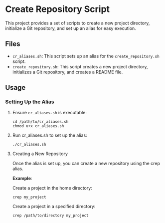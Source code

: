 # Create Repository Script

This project provides a set of scripts to create a new project directory, initialize a Git repository, and set up an alias for easy execution.

## Files

- `cr_aliases.sh`: This script sets up an alias for the `create_repository.sh` script.
- `create_repository.sh`: This script creates a new project directory, initializes a Git repository, and creates a README file.

## Usage

### Setting Up the Alias

1. Ensure `cr_aliases.sh` is executable:
    
    ```shell
    cd /path/to/cr_aliases.sh
    chmod u+x cr_aliases.sh
    ```

2. Run cr_aliases.sh to set up the alias:
    
    ```shell
    ./cr_aliases.sh
    ```

3. Creating a New Repository

    Once the alias is set up, you can create a new repository using the crep alias.

    **Example**:

    Create a project in the home directory:
    
    ```shell
    crep my_project
    ```

    Create a project in a specified directory:
    
    ```shell
    crep /path/to/directory my_project
    ```